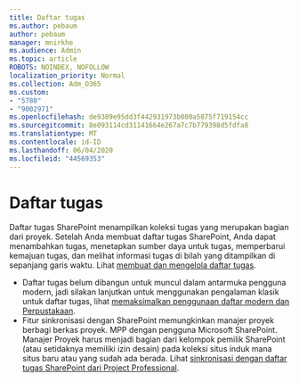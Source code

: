 ```yaml
---
title: Daftar tugas
ms.author: pebaum
author: pebaum
manager: mnirkhe
ms.audience: Admin
ms.topic: article
ROBOTS: NOINDEX, NOFOLLOW
localization_priority: Normal
ms.collection: Adm_O365
ms.custom:
- "5780"
- "9002971"
ms.openlocfilehash: de9389e95dd3f442931973b800a5875f719154cc
ms.sourcegitcommit: 8e093114cd31141664e267a7c7b779398d5fdfa8
ms.translationtype: MT
ms.contentlocale: id-ID
ms.lasthandoff: 06/04/2020
ms.locfileid: "44569353"
---
```

# <a name="task-list"></a>Daftar tugas

Daftar tugas SharePoint menampilkan koleksi tugas yang merupakan bagian dari proyek. Setelah Anda membuat daftar tugas SharePoint, Anda dapat menambahkan tugas, menetapkan sumber daya untuk tugas, memperbarui kemajuan tugas, dan melihat informasi tugas di bilah yang ditampilkan di sepanjang garis waktu. Lihat [membuat dan mengelola daftar tugas](https://support.microsoft.com/office/466ad207-46fd-4c77-9af1-41bc23cec21a).  

-   Daftar tugas belum dibangun untuk muncul dalam antarmuka pengguna modern, jadi silakan lanjutkan untuk menggunakan pengalaman klasik untuk daftar tugas, lihat [memaksimalkan penggunaan daftar modern dan Perpustakaan](https://docs.microsoft.com/sharepoint/dev/transform/modernize-userinterface-lists-and-libraries).
-   Fitur sinkronisasi dengan SharePoint memungkinkan manajer proyek berbagi berkas proyek. MPP dengan pengguna Microsoft SharePoint. Manajer Proyek harus menjadi bagian dari kelompok pemilik SharePoint (atau setidaknya memiliki izin desain) pada koleksi situs induk mana situs baru atau yang sudah ada berada. Lihat [sinkronisasi dengan daftar tugas SharePoint dari Project Professional](https://docs.microsoft.com/office/troubleshoot/project/sync-with-tasks-from-project).